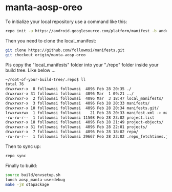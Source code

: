 
manta-aosp-oreo
===========

To initialize your local repository use a command like this:
````bash
repo init -u https://android.googlesource.com/platform/manifest -b android-8.1.0_r48
````
Then you need to clone the local_manifest:
````bash
git clone https://github.com/followmsi/manifests.git
git checkout origin/manta-aosp-oreo
````

Pls copy the "local_manifests" folder into your "./repo" folder inside your build tree.
Like below ...

````bash
~/root-of-your-build-tree/.repo$ ll
total 76
drwxrwxr-x  8 followmsi followmsi  4096 Feb 28 20:35 ./
drwxrwxr-x 31 followmsi followmsi  4096 Mar  1 09:21 ../
drwxrwxr-x  2 followmsi followmsi  4096 Mar  3 18:47 local_manifests/
drwxrwxr-x  3 followmsi followmsi  4096 Feb 28 20:33 manifests/
drwxrwxr-x 10 followmsi followmsi  4096 Feb 28 20:34 manifests.git/
lrwxrwxrwx  1 followmsi followmsi    21 Feb 28 20:33 manifest.xml -> manifests/default.xml
-rw-rw-r--  1 followmsi followmsi 11508 Feb 28 23:02 project.list
drwxrwxr-x 18 followmsi followmsi  4096 Feb 28 21:49 project-objects/
drwxrwxr-x 31 followmsi followmsi  4096 Feb 28 22:01 projects/
drwxrwxr-x  7 followmsi followmsi  4096 Feb 28 18:02 repo/
-rw-rw-r--  1 followmsi followmsi 29667 Feb 28 23:02 .repo_fetchtimes.json
````

Then to sync up:
````bash
repo sync
````
Finally to build:
````bash
source build/envsetup.sh
lunch aosp_manta-userdebug
make -j8 otapackage
````

